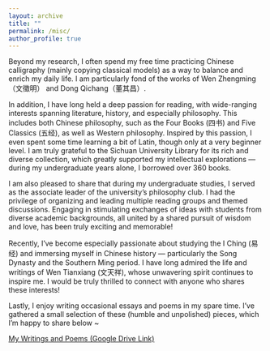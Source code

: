 ```yaml
---
layout: archive
title: ""
permalink: /misc/
author_profile: true
---
```



Beyond my research, I often spend my free time practicing Chinese calligraphy (mainly copying classical models) as a way to balance and enrich my daily life. I am particularly fond of the works of Wen Zhengming（文徵明） and Dong Qichang（董其昌）.  

In addition, I have long held a deep passion for reading, with wide-ranging interests spanning literature, history, and especially philosophy. This includes both Chinese philosophy, such as the Four Books (四书) and Five Classics (五经), as well as Western philosophy. Inspired by this passion, I even spent some time learning a bit of Latin, though only at a very beginner level. I am truly grateful to the Sichuan University Library for its rich and diverse collection, which greatly supported my intellectual explorations — during my undergraduate years alone, I borrowed over 360 books.

I am also pleased to share that during my undergraduate studies, I served as the associate leader of the university’s philosophy club. I had the privilege of organizing and leading multiple reading groups and themed discussions. Engaging in stimulating exchanges of ideas with students from diverse academic backgrounds, all united by a shared pursuit of wisdom and love, has been truly exciting and memorable!

Recently, I’ve become especially passionate about studying the I Ching (易经) and immersing myself in Chinese history — particularly the Song Dynasty and the Southern Ming period. I have long admired the life and writings of Wen Tianxiang (文天祥), whose unwavering spirit continues to inspire me. I would be truly thrilled to connect with anyone who shares these interests!

Lastly, I enjoy writing occasional essays and poems in my spare time. I’ve gathered a small selection of these (humble and unpolished) pieces, which I’m happy to share below ~

[My Writings and Poems (Google Drive Link)](https://drive.google.com/drive/folders/1iGcyKl5uJwAhn9umMcvQY0Gch25MbL3Z?usp=sharing)













<!--...

## School of Computing Summer Workshop, National University of Singapore

I had the privilege of being advised by Professor Hugh Anderson and collaborating with students from various universities from May to July. During this period, we focused on addressing the BREACK network attack and explored methods to prevent it.   

Our group work culminated in the production of a programe paper and a poster, which can be found here: [paper](../assets/IABAS-2023-7-24-Group7.pdf)/[poster](../assets/SWS3011_07 _Poster.pdf).


## Summer Camps

* 2024.07.20-2024.07-24  School of Mathematics and Statistics, Xi'an Jiaotong University. (Excellent Camper)

--> 


<!--...
![Photo with Prof. Anderson](photo_with_hugh.png){: width="400px" }  

<span style="font-size: 16px; font-weight: bold;">Photo with guidence Prof. Anderson, in NUS summer workshop</span>

--> 

